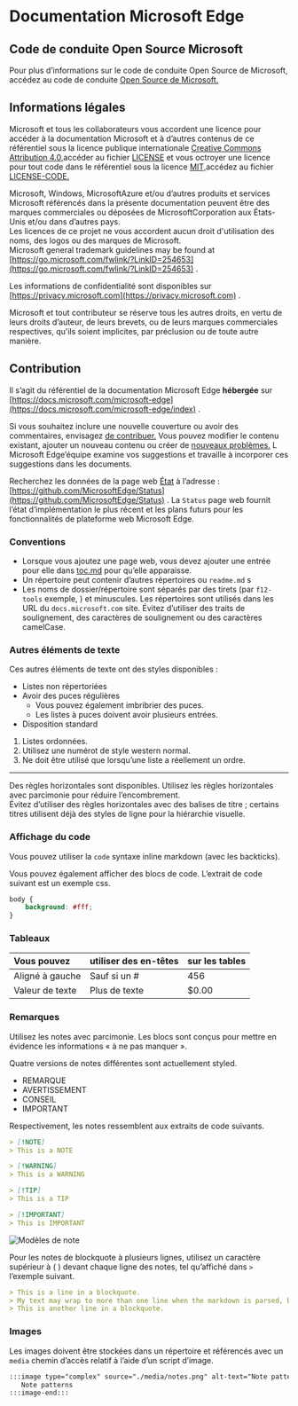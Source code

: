 # <a name="microsoft-edge-documentation"></a>Documentation Microsoft Edge  

## <a name="microsoft-open-source-code-of-conduct"></a>Code de conduite Open Source Microsoft  

Pour plus d’informations sur le code de conduite Open Source de Microsoft, accédez au code de conduite [Open Source de Microsoft.](CODE_OF_CONDUCT.md)  

## <a name="legal-notices"></a>Informations légales  

Microsoft et tous les collaborateurs vous accordent une licence pour accéder à la documentation Microsoft et à d’autres contenus de ce référentiel sous la licence publique internationale [Creative Commons Attribution 4.0,](https://creativecommons.org/licenses/by/4.0/legalcode)accéder au fichier [LICENSE](./LICENSE) et vous octroyer une licence pour tout code dans le référentiel sous la licence [MIT,](https://opensource.org/licenses/MIT)accédez au fichier [LICENSE-CODE.](./LICENSE-CODE)  

Microsoft, Windows, MicrosoftAzure et/ou d’autres produits et services Microsoft référencés dans la présente documentation peuvent être des marques commerciales ou déposées de MicrosoftCorporation aux États-Unis et/ou dans d’autres pays.  
Les licences de ce projet ne vous accordent aucun droit d'utilisation des noms, des logos ou des marques de Microsoft.  
Microsoft general trademark guidelines may be found at [https://go.microsoft.com/fwlink/?LinkID=254653](https://go.microsoft.com/fwlink/?LinkID=254653) .  

Les informations de confidentialité sont disponibles sur [https://privacy.microsoft.com](https://privacy.microsoft.com) .  

Microsoft et tout contributeur se réserve tous les autres droits, en vertu de leurs droits d’auteur, de leurs brevets, ou de leurs marques commerciales respectives, qu'ils soient implicites, par préclusion ou de toute autre manière.  

## <a name="contributing"></a>Contribution  

Il s’agit du référentiel de la documentation Microsoft Edge **hébergée** sur [https://docs.microsoft.com/microsoft-edge](https://docs.microsoft.com/microsoft-edge/index) .  

Si vous souhaitez inclure une nouvelle couverture ou avoir des commentaires, envisagez [de contribuer.](./CONTRIBUTING.md)  Vous pouvez modifier le contenu existant, ajouter un nouveau contenu ou créer de [nouveaux problèmes.](https://github.com/MicrosoftDocs/edge-developer/issues)  L Microsoft Edge’équipe examine vos suggestions et travaille à incorporer ces suggestions dans les documents.  

Recherchez les données de la page web [État](https://developer.microsoft.com/microsoft-edge/status) à l’adresse :  [https://github.com/MicrosoftEdge/Status](https://github.com/MicrosoftEdge/Status) .  La `Status` page web fournit l’état d’implémentation le plus récent et les plans futurs pour les fonctionnalités de plateforme web Microsoft Edge.

### <a name="conventions"></a>Conventions  

*   Lorsque vous ajoutez une page web, vous devez ajouter une entrée pour elle dans [toc.md](./microsoft-edge/toc.yml) pour qu’elle apparaisse.
*   Un répertoire peut contenir d’autres répertoires ou `readme.md` s
*   Les noms de dossier/répertoire sont séparés par des tirets \(par `f12-tools` exemple, \) et minuscules.  Les répertoires sont utilisés dans les URL du `docs.microsoft.com` site.  Évitez d’utiliser des traits de soulignement, des caractères de soulignement ou des caractères camelCase.  

### <a name="other-text-elements"></a>Autres éléments de texte  

Ces autres éléments de texte ont des styles disponibles :  

*   Listes non répertoriées  
*   Avoir des puces régulières  
    *   Vous pouvez également imbribrier des puces.  
    *   Les listes à puces doivent avoir plusieurs entrées.  
*   Disposition standard 
    
1.  Listes ordonnées.  
1.  Utilisez une numérot de style western normal.  
1.  Ne doit être utilisé que lorsqu’une liste a réellement un ordre.  
    
---  

Des règles horizontales sont disponibles.  Utilisez les règles horizontales avec parcimonie pour réduire l’encombrement.  
Évitez d’utiliser des règles horizontales avec des balises de titre ; certains titres utilisent déjà des styles de ligne pour la hiérarchie visuelle.  

### <a name="displaying-code"></a>Affichage du code  

Vous pouvez utiliser la `code` syntaxe inline markdown \(avec les backticks\).  

Vous pouvez également afficher des blocs de code.  L’extrait de code suivant est un exemple css.  

```css
body {
    background: #fff;
}
```  

### <a name="tables"></a>Tableaux  

| Vous pouvez | utiliser des en-têtes | sur les tables |  
|:--- |:--- |:--- |  
| Aligné à gauche | Sauf si un # | 456 |  
| Valeur de texte | Plus de texte | $0.00 |  

### <a name="notes"></a>Remarques  

Utilisez les notes avec parcimonie.  Les blocs sont conçus pour mettre en évidence les informations « à ne pas manquer ».  

Quatre versions de notes différentes sont actuellement styled.  

*   REMARQUE  
*   AVERTISSEMENT  
*   CONSEIL  
*   IMPORTANT  
    
Respectivement, les notes ressemblent aux extraits de code suivants.  

```md
> [!NOTE]
> This is a NOTE  
```  

```md
> [!WARNING]
> This is a WARNING  
```  

```md
> [!TIP]
> This is a TIP  
```  

```md
> [!IMPORTANT]
> This is IMPORTANT  
```  

![Modèles de note](./media/notes.png)

Pour les notes de blockquote à plusieurs lignes, utilisez un caractère supérieur à \( \) devant chaque ligne des notes, tel qu’affiché dans `>` l’exemple suivant.  

```md
> This is a line in a blockquote.  
> My text may wrap to more than one line when the markdown is parsed, but I must include all my information within a single \(sometimes very long line\) in the markdown.  
> This is another line in a blockquote.  
```  

### <a name="images"></a>Images  

Les images doivent être stockées dans un répertoire et référencés avec un `media` chemin d’accès relatif à l’aide d’un script d’image.  

<!--  `![Note patterns](media/notes.png)`  -->  

```md
:::image type="complex" source="./media/notes.png" alt-text="Note patterns" lightbox="./media/notes.png":::
   Note patterns  
:::image-end:::  
```  
